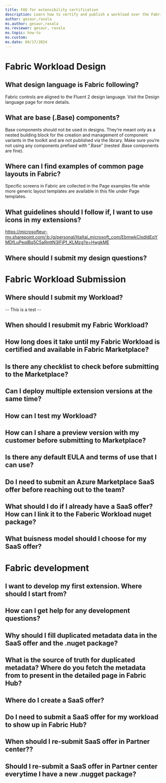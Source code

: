 ```yaml
---
title: FAQ for extensibility certification 
description: Learn how to certify and publish a workload over the Fabric extensibility platform.
author: gesaur,rasala
ms.author: gesaur,rasala
ms.reviewer: gesaur, rasala
ms.topic: how-to
ms.custom:
ms.date: 04/17/2024
---
```



# Fabric Workload Design
## What design language is Fabric following?
Fabric controls are aligned to the Fluent 2 design language. Visit the Design language page for more details.

## What are base (.Base) components?
Base components should not be used in designs. They’re meant only as a nested building block for the creation and management of component variants in the toolkit and are not published via the library. Make sure you‘re not using any components prefixed with “.Base” (nested .Base components are fine).

## Where can I find examples of common page layouts in Fabric?
Specific screens in Fabric are collected in the Page examples file while more generic layout templates are available in this file under Page templates.

## What guidelines should I follow if, I want to use icons in my extensions?
https://microsofteur-my.sharepoint.com/:b:/g/personal/litaltal_microsoft_com/EbmwkCIxdIdEqYMDfLuPeqIBq5C5aRnttN3lFjPf_KLMzg?e=HwgkME

## Where should I submit my design questions?

# Fabric Workload Submission 

## Where should I submit my Workload?
-- This is a test -- 
## When should I resubmit my Fabric Workload?
## How long does it take until my Fabric Workload is certified and available in Fabric Marketplace?
## Is there any checklist to check before submitting to the Marketplace?
## Can I deploy multiple extension versions at the same time?
## How can I test my Workload?
## How can I share a preview version with my customer before submitting to Marketplace?
## Is there any default EULA and terms of use that I can use?
## Do I need to submit an Azure Marketplace SaaS offer before reaching out to the team?
## What should I do if I already have a SaaS offer? How can I link it to the Faberic Workload nuget package?
## What buisness model should I choose for my SaaS offer?


# Fabric development
## I want to develop my first extension. Where should I start from?
## How can I get help for any development questions?
## Why should I fill duplicated metadata data in the SaaS offer and the .nuget package?
## What is the source of truth for duplicated metadata? Where do you fetch the metadata from to present in the detailed page in Fabric Hub?
## Where do I create a SaaS offer?
## Do I need to submit a SaaS offer for my workload to show up in Fabric Hub?
## When should I re-submit SaaS offer in Partner center??
## Should I re-submit a SaaS offer in Partner center everytime I have a new .nugget package?
